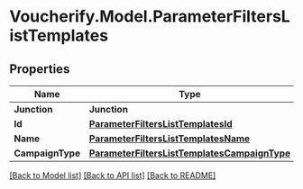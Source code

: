 # Voucherify.Model.ParameterFiltersListTemplates

## Properties

Name | Type | Description | Notes
------------ | ------------- | ------------- | -------------
**Junction** | **Junction** |  | [optional] 
**Id** | [**ParameterFiltersListTemplatesId**](ParameterFiltersListTemplatesId.md) |  | [optional] 
**Name** | [**ParameterFiltersListTemplatesName**](ParameterFiltersListTemplatesName.md) |  | [optional] 
**CampaignType** | [**ParameterFiltersListTemplatesCampaignType**](ParameterFiltersListTemplatesCampaignType.md) |  | [optional] 

[[Back to Model list]](../../README.md#documentation-for-models) [[Back to API list]](../../README.md#documentation-for-api-endpoints) [[Back to README]](../../README.md)

